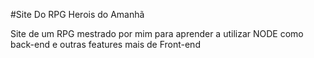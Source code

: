 #Site Do RPG Herois do Amanhã 

Site de um RPG mestrado por mim para aprender a utilizar NODE como back-end e outras features mais de Front-end
